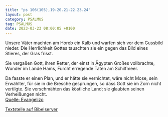 ```yaml
---
title: "ps 106(105),19-20.21-22.23.24"
layout: post
category: PSALMUS
tag: PSALMUS
date: 2023-03-23 08:00:05 +0100
---
```

Unsere Väter machten am Horeb ein Kalb
und warfen sich vor dem Gussbild nieder.
Die Herrlichkeit Gottes tauschten sie ein
gegen das Bild eines Stieres, der Gras frisst.

Sie vergaßen Gott, ihren Retter,
der einst in Ägypten Großes vollbrachte,
Wunder im Lande Hams,
Furcht erregende Taten am Schilfmeer.<!--more-->

Da fasste er einen Plan, und er hätte sie vernichtet,
wäre nicht Mose, sein Erwählter, für sie in die Bresche gesprungen,
so dass Gott sie im Zorn nicht vertilgte.
Sie verschmähten das köstliche Land;
sie glaubten seinen Verheißungen nicht.<br>
[Quelle: Evangelizo](https://evangeliumtagfuertag.org/DE/gospel)

[Textstelle auf Bibelserver](https://www.bibleserver.com/EU/ps106(105),19-20.21-22.23.24)

